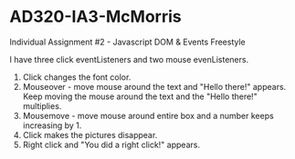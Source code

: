 # AD320-IA3-McMorris

Individual Assignment #2 - Javascript DOM & Events Freestyle

I have three click eventListeners and two mouse evenListeners.

1. Click changes the font color.
2. Mouseover - move mouse around the text and "Hello there!" appears. Keep moving the mouse around the text and the "Hello there!" multiplies. 
3. Mousemove - move mouse around entire box and a number keeps increasing by 1.
4. Click makes the pictures disappear.
5. Right click and "You did a right click!" appears. 
